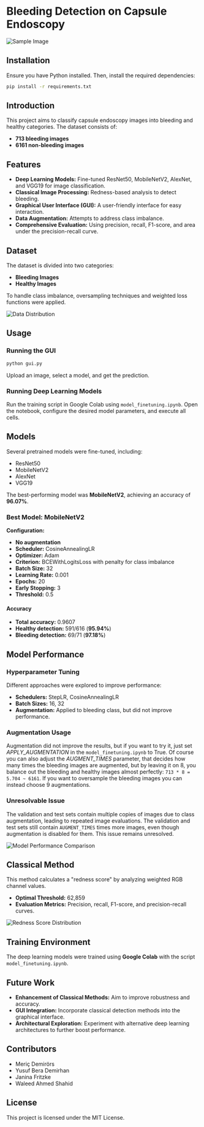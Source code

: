 # Bleeding Detection on Capsule Endoscopy

![Sample Image](path/to/your/image1.png)

## Installation
Ensure you have Python installed. Then, install the required dependencies:
```bash
pip install -r requirements.txt
```

## Introduction
This project aims to classify capsule endoscopy images into bleeding and healthy categories. The dataset consists of:
- **713 bleeding images**
- **6161 non-bleeding images**

## Features
- **Deep Learning Models:** Fine-tuned ResNet50, MobileNetV2, AlexNet, and VGG19 for image classification.
- **Classical Image Processing:** Redness-based analysis to detect bleeding.
- **Graphical User Interface (GUI):** A user-friendly interface for easy interaction.
- **Data Augmentation:** Attempts to address class imbalance.
- **Comprehensive Evaluation:** Using precision, recall, F1-score, and area under the precision-recall curve.

## Dataset
The dataset is divided into two categories:
- **Bleeding Images**
- **Healthy Images**

To handle class imbalance, oversampling techniques and weighted loss functions were applied.

![Data Distribution](path/to/your/image2.png)

## Usage
### Running the GUI
```bash
python gui.py
```
Upload an image, select a model, and get the prediction.

### Running Deep Learning Models
Run the training script in Google Colab using `model_finetuning.ipynb`. Open the notebook, configure the desired model parameters, and execute all cells.

## Models
Several pretrained models were fine-tuned, including:
- ResNet50
- MobileNetV2
- AlexNet
- VGG19

The best-performing model was **MobileNetV2**, achieving an accuracy of **96.07%**.

### Best Model: MobileNetV2
**Configuration:**
- **No augmentation**
- **Scheduler:** CosineAnnealingLR
- **Optimizer:** Adam
- **Criterion:** BCEWithLogitsLoss with penalty for class imbalance
- **Batch Size:** 32
- **Learning Rate:** 0.001
- **Epochs:** 20
- **Early Stopping:** 3
- **Threshold:** 0.5

#### Accuracy
- **Total accuracy:** 0.9607
- **Healthy detection:** 591/616 (**95.94%**)
- **Bleeding detection:** 69/71 (**97.18%**)

## Model Performance
### Hyperparameter Tuning
Different approaches were explored to improve performance:
- **Schedulers:** StepLR, CosineAnnealingLR
- **Batch Sizes:** 16, 32
- **Augmentation:** Applied to bleeding class, but did not improve performance. 

### Augmentation Usage
Augmentation did not improve the results, but if you want to try it, just set *APPLY_AUGMENTATION* in the `model_finetuning.ipynb` to True. Of course you can also adjust the *AUGMENT_TIMES* parameter, that decides how many times the bleeding images are augmented, but by leaving it on 8, you balance out the bleeding and healthy images almost perfectly: `713 * 8 = 5.704 ~ 6161`. If you want to oversample the bleeding images you can instead choose 9 augmentations.

### Unresolvable Issue
The validation and test sets contain multiple copies of images due to class augmentation, leading to repeated image evaluations. The validation and test sets still contain `AUGMENT_TIMES` times more images, even though augmentation is disabled for them. This issue remains unresolved.

![Model Performance Comparison](path/to/your/image3.png)

## Classical Method
This method calculates a "redness score" by analyzing weighted RGB channel values.
- **Optimal Threshold:** 62,859
- **Evaluation Metrics:** Precision, recall, F1-score, and precision-recall curves.

![Redness Score Distribution](path/to/your/image4.png)

## Training Environment
The deep learning models were trained using **Google Colab** with the script `model_finetuning.ipynb`.

## Future Work
- **Enhancement of Classical Methods:** Aim to improve robustness and accuracy.
- **GUI Integration:** Incorporate classical detection methods into the graphical interface.
- **Architectural Exploration:** Experiment with alternative deep learning architectures to further boost performance.

## Contributors
- Meriç Demirörs
- Yusuf Bera Demirhan
- Janina Fritzke
- Waleed Ahmed Shahid

## License
This project is licensed under the MIT License.

